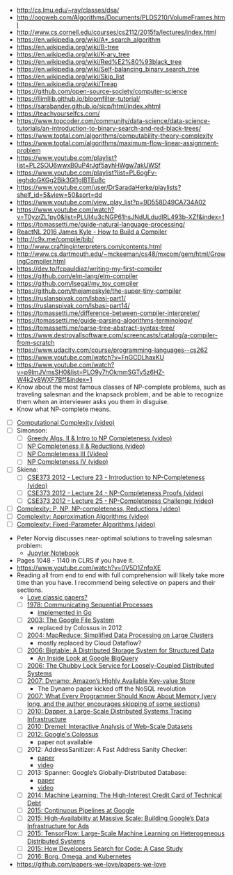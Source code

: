 - http://cs.lmu.edu/~ray/classes/dsa/
- http://oopweb.com/Algorithms/Documents/PLDS210/VolumeFrames.html
- http://www.cs.cornell.edu/courses/cs2112/2015fa/lectures/index.html
- https://en.wikipedia.org/wiki/A*_search_algorithm
- https://en.wikipedia.org/wiki/B-tree
- https://en.wikipedia.org/wiki/K-ary_tree
- https://en.wikipedia.org/wiki/Red%E2%80%93black_tree
- https://en.wikipedia.org/wiki/Self-balancing_binary_search_tree
- https://en.wikipedia.org/wiki/Skip_list
- https://en.wikipedia.org/wiki/Treap
- https://github.com/open-source-society/computer-science
- https://llimllib.github.io/bloomfilter-tutorial/
- https://sarabander.github.io/sicp/html/index.xhtml
- https://teachyourselfcs.com/
- https://www.topcoder.com/community/data-science/data-science-tutorials/an-introduction-to-binary-search-and-red-black-trees/
- https://www.toptal.com/algorithms/computability-theory-complexity
- https://www.toptal.com/algorithms/maximum-flow-linear-assignment-problem
- https://www.youtube.com/playlist?list=PL2SOU6wwxB0uP4rJgf5ayhHWgw7akUWSf
- https://www.youtube.com/playlist?list=PL6ogFv-ieghdoGKGg2Bik3Gl1glBTEu8c
- https://www.youtube.com/user/DrSaradaHerke/playlists?shelf_id=5&view=50&sort=dd
- https://www.youtube.com/view_play_list?p=9D558D49CA734A02
- https://www.youtube.com/watch?v=T0yzrZL1py0&list=PLUl4u3cNGP61hsJNdULdudlRL493b-XZf&index=1
- https://tomassetti.me/guide-natural-language-processing/
- [ReactNL 2016 James Kyle - How to Build a Compiler](https://www.youtube.com/watch?v=ZYFOWesCm_0)
- http://c9x.me/compile/bib/
- http://www.craftinginterpreters.com/contents.html
- http://www.cs.dartmouth.edu/~mckeeman/cs48/mxcom/gem/html/GrowingCompiler.html
- https://dev.to/fcpauldiaz/writing-my-first-compiler
- https://github.com/elm-lang/elm-compiler
- https://github.com/lsegal/my_toy_compiler
- https://github.com/thejameskyle/the-super-tiny-compiler
- https://ruslanspivak.com/lsbasi-part1/
- https://ruslanspivak.com/lsbasi-part14/
- https://tomassetti.me/difference-between-compiler-interpreter/
- https://tomassetti.me/guide-parsing-algorithms-terminology/
- https://tomassetti.me/parse-tree-abstract-syntax-tree/
- https://www.destroyallsoftware.com/screencasts/catalog/a-compiler-from-scratch
- https://www.udacity.com/course/programming-languages--cs262
- https://www.youtube.com/watch?v=FnGCDLhaxKU
- https://www.youtube.com/watch?v=p9lmJVmsSH0&list=PLO9y7hOkmmSGTy5z6HZ-W4k2y8WXF7Bff&index=1
- Know about the most famous classes of NP-complete problems, such as traveling salesman and the knapsack problem, and be able to recognize them when an interviewer asks you them in disguise.
- Know what NP-complete means.
- [ ] [Computational Complexity (video)](https://www.youtube.com/watch?v=moPtwq_cVH8&list=PLUl4u3cNGP61Oq3tWYp6V_F-5jb5L2iHb&index=23)
- [ ] Simonson:
    - [ ] [Greedy Algs. II & Intro to NP Completeness (video)](https://youtu.be/qcGnJ47Smlo?list=PLFDnELG9dpVxQCxuD-9BSy2E7BWY3t5Sm&t=2939)
    - [ ] [NP Completeness II & Reductions (video)](https://www.youtube.com/watch?v=e0tGC6ZQdQE&index=16&list=PLFDnELG9dpVxQCxuD-9BSy2E7BWY3t5Sm)
    - [ ] [NP Completeness III (Video)](https://www.youtube.com/watch?v=fCX1BGT3wjE&index=17&list=PLFDnELG9dpVxQCxuD-9BSy2E7BWY3t5Sm)
    - [ ] [NP Completeness IV (video)](https://www.youtube.com/watch?v=NKLDp3Rch3M&list=PLFDnELG9dpVxQCxuD-9BSy2E7BWY3t5Sm&index=18)
- [ ] Skiena:
    - [ ] [CSE373 2012 - Lecture 23 - Introduction to NP-Completeness (video)](https://youtu.be/KiK5TVgXbFg?list=PLOtl7M3yp-DV69F32zdK7YJcNXpTunF2b&t=1508)
    - [ ] [CSE373 2012 - Lecture 24 - NP-Completeness Proofs (video)](https://www.youtube.com/watch?v=27Al52X3hd4&index=24&list=PLOtl7M3yp-DV69F32zdK7YJcNXpTunF2b)
    - [ ] [CSE373 2012 - Lecture 25 - NP-Completeness Challenge (video)](https://www.youtube.com/watch?v=xCPH4gwIIXM&index=25&list=PLOtl7M3yp-DV69F32zdK7YJcNXpTunF2b)
- [ ] [Complexity: P, NP, NP-completeness, Reductions (video)](https://www.youtube.com/watch?v=eHZifpgyH_4&list=PLUl4u3cNGP6317WaSNfmCvGym2ucw3oGp&index=22)
- [ ] [Complexity: Approximation Algorithms (video)](https://www.youtube.com/watch?v=MEz1J9wY2iM&list=PLUl4u3cNGP6317WaSNfmCvGym2ucw3oGp&index=24)
- [ ] [Complexity: Fixed-Parameter Algorithms (video)](https://www.youtube.com/watch?v=4q-jmGrmxKs&index=25&list=PLUl4u3cNGP6317WaSNfmCvGym2ucw3oGp)
- Peter Norvig discusses near-optimal solutions to traveling salesman problem:
    - [Jupyter Notebook](http://nbviewer.jupyter.org/url/norvig.com/ipython/TSP.ipynb)
- Pages 1048 - 1140 in CLRS if you have it.
- https://www.youtube.com/watch?v=0V5D1ZnfqXE
- Reading all from end to end with full comprehension will likely take more time than you have. I recommend being selective on papers and their sections.
    - [Love classic papers?](https://www.cs.cmu.edu/~crary/819-f09/)
    - [ ] [1978: Communicating Sequential Processes](http://spinroot.com/courses/summer/Papers/hoare_1978.pdf)
        - [implemented in Go](https://godoc.org/github.com/thomas11/csp)
    - [ ] [2003: The Google File System](http://static.googleusercontent.com/media/research.google.com/en//archive/gfs-sosp2003.pdf)
        - replaced by Colossus in 2012
    - [ ] [2004: MapReduce: Simplified Data Processing on Large Clusters]( http://static.googleusercontent.com/media/research.google.com/en//archive/mapreduce-osdi04.pdf)
        - mostly replaced by Cloud Dataflow?
    - [ ] [2006: Bigtable: A Distributed Storage System for Structured Data](https://static.googleusercontent.com/media/research.google.com/en//archive/bigtable-osdi06.pdf)
        - [An Inside Look at Google BigQuery](https://cloud.google.com/files/BigQueryTechnicalWP.pdf)
    - [ ] [2006: The Chubby Lock Service for Loosely-Coupled Distributed Systems](https://research.google.com/archive/chubby-osdi06.pdf)
    - [ ] [2007: Dynamo: Amazon’s Highly Available Key-value Store](https://www.akkadia.org/drepper/cpumemory.pdf)
        - The Dynamo paper kicked off the NoSQL revolution
    - [ ] [2007: What Every Programmer Should Know About Memory (very long, and the author encourages skipping of some sections)](http://s3.amazonaws.com/AllThingsDistributed/sosp/amazon-dynamo-sosp2007.pdf)
    - [ ] [2010: Dapper, a Large-Scale Distributed Systems Tracing Infrastructure](https://research.google.com/pubs/archive/36356.pdf)
    - [ ] [2010: Dremel: Interactive Analysis of Web-Scale Datasets](https://static.googleusercontent.com/media/research.google.com/en//pubs/archive/36632.pdf)
    - [ ] [2012: Google's Colossus](https://www.wired.com/2012/07/google-colossus/)
        - paper not available
    - [ ] 2012: AddressSanitizer: A Fast Address Sanity Checker:
        - [paper](http://static.googleusercontent.com/media/research.google.com/en//pubs/archive/37752.pdf)
        - [video](https://www.usenix.org/conference/atc12/technical-sessions/presentation/serebryany)
    - [ ] 2013: Spanner: Google’s Globally-Distributed Database:
        - [paper](http://static.googleusercontent.com/media/research.google.com/en//archive/spanner-osdi2012.pdf)
        - [video](https://www.usenix.org/node/170855)
    - [ ] [2014: Machine Learning: The High-Interest Credit Card of Technical Debt](http://static.googleusercontent.com/media/research.google.com/en//pubs/archive/43146.pdf)
    - [ ] [2015: Continuous Pipelines at Google](http://static.googleusercontent.com/media/research.google.com/en//pubs/archive/43790.pdf)
    - [ ] [2015: High-Availability at Massive Scale: Building Google’s Data Infrastructure for Ads](https://static.googleusercontent.com/media/research.google.com/en//pubs/archive/44686.pdf)
    - [ ] [2015: TensorFlow: Large-Scale Machine Learning on Heterogeneous Distributed Systems](http://download.tensorflow.org/paper/whitepaper2015.pdf )
    - [ ] [2015: How Developers Search for Code: A Case Study](http://static.googleusercontent.com/media/research.google.com/en//pubs/archive/43835.pdf)
    - [ ] [2016: Borg, Omega, and Kubernetes](http://static.googleusercontent.com/media/research.google.com/en//pubs/archive/44843.pdf)
- https://github.com/papers-we-love/papers-we-love
